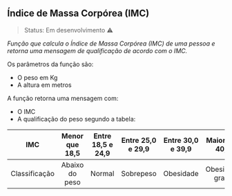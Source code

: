 <h2> Índice de Massa Corpórea (IMC) </h2>

> Status: Em desenvolvimento ⚠️

*Função que calcula o Índice de Massa Corpórea (IMC) de uma pessoa e retorna uma mensagem de qualificação de acordo com o IMC.*

Os parâmetros da função são:

* O peso em Kg
* A altura em metros

A função retorna uma mensagem com:

* O IMC 
* A qualificação do peso segundo a tabela:

IMC | Menor que 18,5 | Entre 18,5 e 24,9 | Entre 25,0 e 29,9 | Entre 30,0 e 39,9 | Maior que 40,0
:---------: | :------: | :-------: | :---------: | :------: | :-------:
Classificação | Abaixo do peso | Normal | Sobrepeso | Obesidade | Obesidade grave
